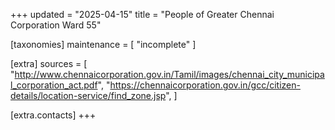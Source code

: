 +++
updated = "2025-04-15"
title = "People of Greater Chennai Corporation Ward 55"

[taxonomies]
maintenance = [
    "incomplete"
]

[extra]
sources = [
    "http://www.chennaicorporation.gov.in/Tamil/images/chennai_city_municipal_corporation_act.pdf",
    "https://chennaicorporation.gov.in/gcc/citizen-details/location-service/find_zone.jsp",
]

[extra.contacts]
+++
